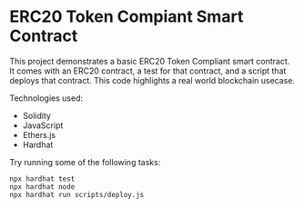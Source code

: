 # ERC20 Token Compiant Smart Contract

This project demonstrates a basic ERC20 Token Compliant smart contract. It comes with an ERC20 contract, a test for that contract, and a script that deploys that contract. This code highlights a real world blockchain usecase.

Technologies used:

- Solidity
- JavaScript
- Ethers.js
- Hardhat

Try running some of the following tasks:

```shell
npx hardhat test
npx hardhat node
npx hardhat run scripts/deploy.js
```

